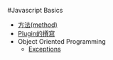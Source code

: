 #Javascript Basics
- [方法(method)](method/method.md)
- [Plugin的撰寫](plugin/plugin.md)
- Object Oriented Programming
	- [Exceptions](object-oriented-programming/exceptions.md) 